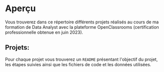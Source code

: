 # Aperçu
Vous trouverez dans ce répertoire différents projets réalisés au cours de ma formation de Data Analyst avec la plateforme OpenClassrooms (certification professionnelle obtenue en juin 2023).

## Projets:
Pour chaque projet vous trouverez un `README` présentant l'objectif du projet, les étapes suivies ainsi que les fichiers de code et les données utilisées.
